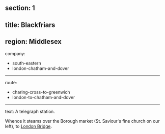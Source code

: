 section: 1
----
title: Blackfriars
----
region: Middlesex
----
company:
- south-eastern
- london-chatham-and-dover
----
route:
- charing-cross-to-greenwich
- london-to-chatham-and-dover
----
text: A telegraph station.

Whence it steams over the Borough market (St. Saviour's fine church on our left), to [London Bridge](/stations/london-bridge).
